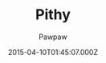 ---
title: Pithy
github: https://github.com/smallmuou/Jekyll-Pithy
demo: https://wenva.github.io/
author: Pawpaw
ssg:
  - Jekyll
cms:
  - No Cms
date: 2015-04-10T01:45:07.000Z
description: Pithy Jekyll Theme
stale: true
---